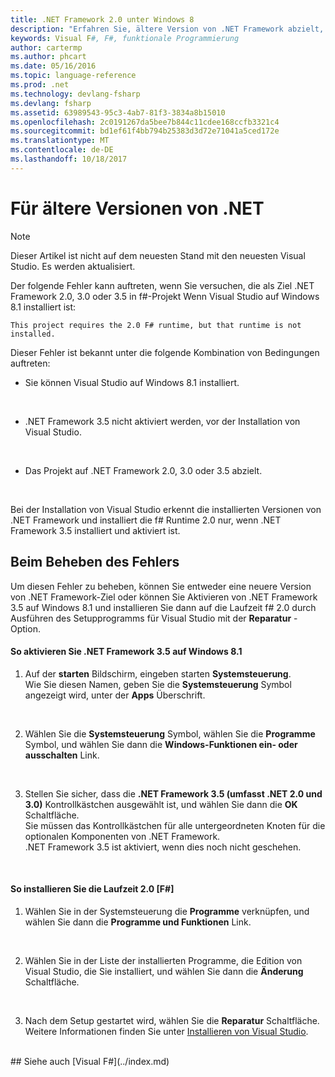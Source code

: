 ```yaml
---
title: .NET Framework 2.0 unter Windows 8
description: "Erfahren Sie, ältere Version von .NET Framework abzielt, bei Verwendung von f#."
keywords: Visual F#, F#, funktionale Programmierung
author: cartermp
ms.author: phcart
ms.date: 05/16/2016
ms.topic: language-reference
ms.prod: .net
ms.technology: devlang-fsharp
ms.devlang: fsharp
ms.assetid: 63989543-95c3-4ab7-81f3-3834a8b15010
ms.openlocfilehash: 2c0191267da5bee7b844c11cdee168ccfb3321c4
ms.sourcegitcommit: bd1ef61f4bb794b25383d3d72e71041a5ced172e
ms.translationtype: MT
ms.contentlocale: de-DE
ms.lasthandoff: 10/18/2017
---
```

# <a name="targeting-older-versions-of-net"></a>Für ältere Versionen von .NET

> [!NOTE]
Dieser Artikel ist nicht auf dem neuesten Stand mit den neuesten Visual Studio.  Es werden aktualisiert.

Der folgende Fehler kann auftreten, wenn Sie versuchen, die als Ziel .NET Framework 2.0, 3.0 oder 3.5 in f#-Projekt Wenn Visual Studio auf Windows 8.1 installiert ist: 

```
This project requires the 2.0 F# runtime, but that runtime is not installed.
```

Dieser Fehler ist bekannt unter die folgende Kombination von Bedingungen auftreten:


- Sie können Visual Studio auf Windows 8.1 installiert.
<br />

- .NET Framework 3.5 nicht aktiviert werden, vor der Installation von Visual Studio.
<br />

- Das Projekt auf .NET Framework 2.0, 3.0 oder 3.5 abzielt.
<br />

Bei der Installation von Visual Studio erkennt die installierten Versionen von .NET Framework und installiert die f# Runtime 2.0 nur, wenn .NET Framework 3.5 installiert und aktiviert ist.


## <a name="resolving-the-error"></a>Beim Beheben des Fehlers
Um diesen Fehler zu beheben, können Sie entweder eine neuere Version von .NET Framework-Ziel oder können Sie Aktivieren von .NET Framework 3.5 auf Windows 8.1 und installieren Sie dann auf die Laufzeit f# 2.0 durch Ausführen des Setupprogramms für Visual Studio mit der **Reparatur** -Option.


#### <a name="to-enable-the-net-framework-35-on-windows-81"></a>So aktivieren Sie .NET Framework 3.5 auf Windows 8.1

1. Auf der **starten** Bildschirm, eingeben starten **Systemsteuerung**.
<br />  Wie Sie diesen Namen, geben Sie die **Systemsteuerung** Symbol angezeigt wird, unter der **Apps** Überschrift.
<br />

2. Wählen Sie die **Systemsteuerung** Symbol, wählen Sie die **Programme** Symbol, und wählen Sie dann die **Windows-Funktionen ein- oder ausschalten** Link.
<br />

3. Stellen Sie sicher, dass die **.NET Framework 3.5 (umfasst .NET 2.0 und 3.0)** Kontrollkästchen ausgewählt ist, und wählen Sie dann die **OK** Schaltfläche.
<br />  Sie müssen das Kontrollkästchen für alle untergeordneten Knoten für die optionalen Komponenten von .NET Framework.
<br />  .NET Framework 3.5 ist aktiviert, wenn dies noch nicht geschehen.
<br />


#### <a name="to-install-the-f-20-runtime"></a>So installieren Sie die Laufzeit 2.0 [F#]

1. Wählen Sie in der Systemsteuerung die **Programme** verknüpfen, und wählen Sie dann die **Programme und Funktionen** Link.
<br />

2. Wählen Sie in der Liste der installierten Programme, die Edition von Visual Studio, die Sie installiert, und wählen Sie dann die **Änderung** Schaltfläche.
<br />

3. Nach dem Setup gestartet wird, wählen Sie die **Reparatur** Schaltfläche.
<br />  Weitere Informationen finden Sie unter [Installieren von Visual Studio](https://msdn.microsoft.com/library/e2h7fzkw.aspx).
<br />
## <a name="see-also"></a>Siehe auch
[Visual F#](../index.md)
